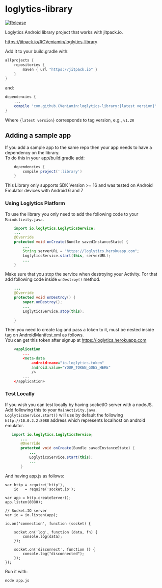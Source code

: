 # loglytics-library

[![Release](https://jitpack.io/v/CVeniamin/loglytics-library.svg)](https://jitpack.io/#CVeniamin/loglytics-library)

Loglytics Android library project that works with jitpack.io.

https://jitpack.io/#CVeniamin/loglytics-library

Add it to your build.gradle with:
```gradle
allprojects {
    repositories {
        maven { url "https://jitpack.io" }
    }
}
```
and:

```gradle
dependencies {
    ...
    compile 'com.github.CVeniamin:loglytics-library:{latest version}'
}
```
Where `{latest version}` corresponds to tag version, e.g., ``v1.20``

## Adding a sample app 

If you add a sample app to the same repo then your app needs to have a dependency on the library. <br/>
To do this in your app/build.gradle add:

```gradle
    dependencies {
        compile project(':library')
    }
```

This Library only supports SDK Version >= 16 and was tested on Android Emulator devices with Android 6 and 7

### Using Loglytics Platform
To use the library you only need to add the following code to your `MainActivity.java`.

```java
    import io.loglytics.LoglyticsService;
    ...
    @Override
    protected void onCreate(Bundle savedInstanceState) {
        ...
        String serverURL = "https://loglytics.herokuapp.com";
        LoglyticsService.start(this, serverURL);
        ...
    }
```

Make sure that you stop the service when destroying your Activity. 
For that add following code inside `onDestroy()` method.
```java
    ...
    @Override
    protected void onDestroy() {
        super.onDestroy();
        ...
        LoglyticsService.stop(this);
        
    }
```

Then you need to create <meta-data> tag and pass a token to it, <meta-data> must be nested inside <application> tag on AndroidManifest.xml as follows. <br/>
You can get this token after signup at https://loglytics.herokuapp.com
```xml
    <application
        ...
        <meta-data
            android:name="io.loglytics.token"
            android:value="YOUR_TOKEN_GOES_HERE"
            />
        ...
    </application>
```

### Test Locally

If you wish you can test locally by having socketIO server with a nodeJS.
Add following this to your ```MainActivity.java```. <br/>
```LoglyticsService.start()``` will use by default the following `http://10.0.2.2:8080` address which represents localhost on android emulator.
```java
   import io.loglytics.LoglyticsService;
       ...
       @Override
       protected void onCreate(Bundle savedInstanceState) {
           ...
           LoglyticsService.start(this);
           ...
       }
````

And having app.js as follows:
```node
var http = require('http'),
    io   = require('socket.io');

var app = http.createServer();
app.listen(8080);

// Socket.IO server
var io = io.listen(app);

io.on('connection', function (socket) {

    socket.on('log', function (data, fn) {
        console.log(data);
    });

    socket.on('disconnect', function () {
        console.log("disconnected");
    });
});
```

Run it with:
```cmd
node app.js
```

